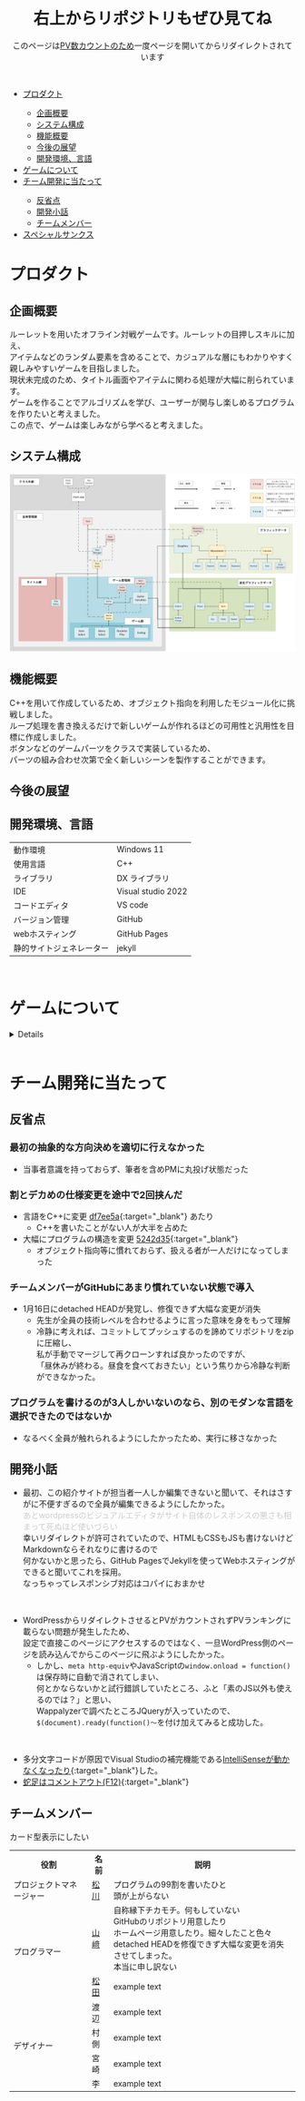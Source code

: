 <!--
VScodeで編集した方が楽
cssとかはコパイで書いてるよ
-->
<head>
<style>
.inner {
  max-width: 50%;
  margin: auto;
  min-width: 980px;
}
@media (max-width: 980px) {
  .inner {
    min-width: 95%;
  }
  html {
    font-size: 62.5%;
  }
}
</style>
</head>
<!--css完全に理解した
正直これでいいのかわからん。-->

<h1 align="center">右上からリポジトリもぜひ見てね</h1>
<!--wordpress側のアイキャッチ画像がピンクのユニコーンなのはそういう意味です。知らんけど-->
<p align="center">このページは<a href="#wordpress">PV数カウントのため</a>一度ページを開いてからリダイレクトされています</p><br>

<ul>
  <li><a href="#プロダクト">プロダクト</a></li>
  <ul>
    <li><a href="#企画概要">企画概要</a></li>
    <li><a href="#システム構成">システム構成</a></li>
    <li><a href="#機能概要">機能概要</a></li>
    <li><a href="#今後の展望">今後の展望</a></li>
    <li><a href="#開発環境言語">開発環境、言語</a></li>
  </ul>
  <li><a href="#ゲームについて">ゲームについて</a></li>
  <li><a href="#チーム開発に当たって">チーム開発に当たって</a></li>
  <ul>
    <li><a href="#反省点">反省点</a></li>
    <li><a href="#開発小話">開発小話</a></li>
    <li><a href="#チームメンバー">チームメンバー</a></li>
  </ul>
  <li><a href="#スペシャルサンクス">スペシャルサンクス</a></li>
</ul>


# プロダクト
## 企画概要
ルーレットを用いたオフライン対戦ゲームです。ルーレットの目押しスキルに加え、<br>アイテムなどのランダム要素を含めることで、カジュアルな層にもわかりやすく親しみやすいゲームを目指しました。<br>現状未完成のため、タイトル画面やアイテムに関わる処理が大幅に削られています。<br>
ゲームを作ることでアルゴリズムを学び、ユーザーが関与し楽しめるプログラムを作りたいと考えました。<br>この点で、ゲームは楽しみながら学べると考えました。


<!--あのゲーム「ええい儘よ」って言いながら毎回1/2外してる-->
## システム構成
![UMLクラス図](UMLClassDiagram.webp)
<!--webpを使ってモダン(?)に。変換するやつ毎回どこに置いたか忘れて毎回DLしてる。
風の噂によるとAVIFという新勢力があるらしい-->

## 機能概要
C++を用いて作成しているため、オブジェクト指向を利用したモジュール化に挑戦しました。<br>ループ処理を書き換えるだけで新しいゲームが作れるほどの可用性と汎用性を目標に作成しました。<br>ボタンなどのゲームパーツをクラスで実装しているため、<br>パーツの組み合わせ次第で全く新しいシーンを製作することができます。

## 今後の展望

## 開発環境、言語

<table>
  <tr>
    <td>動作環境</td>
    <td>Windows 11</td>
  </tr>
  <tr>
    <td>使用言語</td>
    <td>C++</td>
  </tr>
  <tr>
    <td>ライブラリ</td>
    <td>DX ライブラリ</td>
  </tr>
  <tr>
    <td>IDE</td>
    <td>Visual studio 2022</td>
  </tr>
  <tr>
    <td>コードエディタ</td>
    <td>VS code</td>
  </tr>
  <tr>
    <td>バージョン管理</td>
    <td>GitHub</td>
  </tr>
  <tr>
    <td>webホスティング</td>
    <td>GitHub Pages</td>
  </tr>
  <tr>
    <td>静的サイトジェネレーター</td>
    <td>jekyll</td>
  </tr>    
</table>
<br>

# ゲームについて
<details>
<h2>🎂ゲーム概要🎂</h2>
<p>「フルーツルーレット」は、回るケーキのピースを取り合い、イチゴの数を競う楽しいパーティーゲームです。<br>プレイヤーは順番にケーキのピースを取り、全4ラウンドのプレイで一番多くのイチゴを集めた人が勝者となります。</p>
<h2>🍓ゲームの進め方🍓</h2>
<ul>
  <li>プレイヤーは順番にルーレットを回して、止まったところのケーキのピースを取ります。</li>
  <li>プレイヤーは4回ずつケーキを取ることができます。</li>
  <li>最後に一番多くのイチゴを集めた人が勝利します。</li>
</ul>
<h2>🎁アイテムを活用しよう！🎁</h2>
<ul>
  <li><b>イチゴのかご</b>: ケーキに乗っているイチゴの数を増やすことができます。</li>
  <li><b>懐中時計</b>: ルーレットの回転時間を長くし、チャンスを増やします。</li>
  <li><b>目</b>: ルーレットの回転を遅くして、狙いを定めやすくします。</li>  
</ul>
<h2>🌀邪魔をして相手の戦略を崩そう！🌀</h2>
<p>他のプレイヤーがルーレットを回しているときにルーレットを揺らすなど、お邪魔をして相手の戦略を崩すこともできます。</p>
<p>友達や家族と一緒に、イチゴケーキのバトルを楽しんでください！🍰🏆🍓</p>
<!--ここにYouTubeの埋め込みプレイヤーを[プレーヤーのコントロール バーを表示する。]のオプションにチェックを入れて貼り付け-->

</details>
<br>

# チーム開発に当たって
## 反省点
### 最初の抽象的な方向決めを適切に行えなかった
  - 当事者意識を持っておらず、筆者を含めPMに丸投げ状態だった

### 割とデカめの仕様変更を途中で2回挟んだ
  - 言語をC++に変更 [df7ee5a](https://github.com/yuu61/pro2team/commit/df7ee5a32985c1fc38ef0b62c8408677d5b1a422){:target="_blank"} あたり
    - C++を書いたことがない人が大半を占めた
  - 大幅にプログラムの構造を変更 [5242d35](https://github.com/yuu61/pro2team/commit/5242d35a5021f87dc997cb6a1b10007be2473a65){:target="_blank"}
    - オブジェクト指向等に慣れておらず、扱える者が一人だけになってしまった

### チームメンバーがGitHubにあまり慣れていない状態で導入
- 1月16日にdetached HEADが発覚し、修復できず大幅な変更が消失
  - 先生が全員の技術レベルを合わせるように言った意味を身をもって理解
  - 冷静に考えれば、コミットしてプッシュするのを諦めてリポジトリをzipに圧縮し、<br>私が手動でマージして再クローンすれば良かったのですが、<br>「昼休みが終わる。昼食を食べておきたい」という焦りから冷静な判断ができなかった。
  <!--PMがチームメンバーの前で変更が消失したことを謝罪した後、でも「まだ諦めていない」と明るく言った時は、正直気が気じゃなかった。本当にどうにかなりそうだった。-->
  <!--これを踏まえるとあのヤケクソREADMEも味わい深いね-->

### プログラムを書けるのが3人しかいないのなら、別のモダンな言語を選択できたのではないか
  - なるべく全員が触れられるようにしたかったため、実行に移さなかった
  <!--矛盾-->

## 開発小話
- 最初、この紹介サイトが担当者一人しか編集できないと聞いて、それはさすがに不便すぎるので全員が編集できるようにしたかった。<br><span style="color: #cccccc;">あとwordpressのビジュアルエディタがサイト自体のレスポンスの悪さも相まって死ぬほど使いづらい</span><br>幸いリダイレクトが許可されていたので、HTMLもCSSもJSも書けないけどMarkdownならそれなりに書けるので<br>何かないかと思ったら、GitHub PagesでJekyllを使ってWebホスティングができると聞いてこれを採用。<br>なっちゃってレスポンシブ対応はコパイにおまかせ
<br>
<a id="wordpress"></a>

- WordPressからリダイレクトさせるとPVがカウントされずPVランキングに載らない問題が発生したため、<br>設定で直接このページにアクセスするのではなく、一旦WordPress側のページを読み込んでからこのページに飛ぶようにしたかった。
  - しかし、`meta http-equiv`やJavaScriptの`window.onload = function()`は保存時に自動で消されてしまい、<br>何とかならないかと試行錯誤していたところ、ふと「素のJS以外も使えるのでは？」と思い、<br>Wappalyzerで調べたところJQueryが入っていたので、`$(document).ready(function()～`を付け加えてみると成功した。
<br>

- 多分文字コードが原因でVisual Studioの補完機能である[IntelliSenseが動かなくなったり](https://qiita.com/yuu2461/items/7e4f090d63e8a332194f){:target="_blank"}した。
- [蛇足はコメントアウト(F12)](https://github.com/yuu61/pro2team/blob/master/docs/index.md?plain=1){:target="_blank"}

## チームメンバー
カード型表示にしたい
<table>
  <tr>
    <th>役割</th>
    <th>名前</th>
    <th>説明</th>
  </tr>
  <tr>
    <td>プロジェクトマネージャー</td>
    <td><a href="https://github.com/hziulq" target="_blank">松川</a></td>
    <td>プログラムの99割を書いたひと<br>頭が上がらない</td>
  </tr>
  <tr>
    <td rowspan="2">プログラマー</td>
    <td><a href="https://github.com/yuu61" target="_blank">山﨑</a></td>
    <td>自称縁下チカモチ。何もしていない<br>GitHubのリポジトリ用意したり<br>ホームページ用意したり。細々したこと色々<br>detached HEADを修復できず大幅な変更を消失させてしまった。<br>本当に申し訳ない</td>
  </tr>
  <tr>
    <td><a href="https://github.com/i2kmtd" target="_blank">松田</a></td>
    <td>example text</td>
  </tr>
  <tr>
    <td rowspan="4">デザイナー</td>
    <td>渡辺</td>
    <td>example text</td>
  </tr>
  <tr>
    <td>村側</td>
    <td>example text</td>
  </tr>
  <tr>
    <td>宮崎</td>
    <td>example text</td>
  </tr>
  <tr>
    <td>李</td>
    <td>example text</td>
  </tr>
</table>
<!--
## スペシャルサンクス
今回のチーム制作において、筆者は多大なるご支援を賜りました。<br>
特に、精神的な支えとなり、最後まで制作を続けることができたことに、<br>
この場をお借りして、心より御礼申し上げます。

株式会社スミレサカモト<br>
&nbsp;&nbsp;代表取締役　阪本良介様

合同会社ZEN HACK.BAR<br>
&nbsp;&nbsp;バーテンダーの皆様
-->
